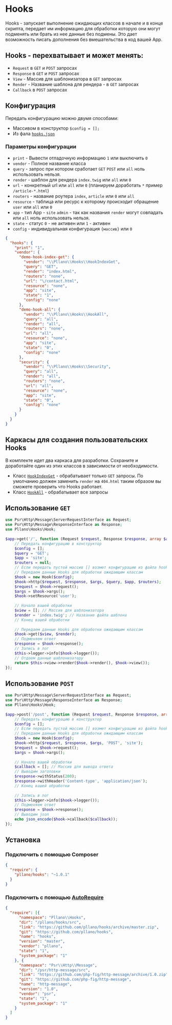 # Hooks
Hooks - запускает выполнение ожидающих классов в начале и в конце скрипта, передает им информацию для обработки которую они могут подменять или брать из нее данные без подмены. Это дает возможность писать дополнения без вмешательства в код вашей App.
## Hooks - перехватывает и может менять:
- `Request` в `GET` и `POST` запросах
- `Response` в `GET` и `POST` запросах
- `View` - Массив для шаблонизатора в `GET` запросах
- `Render` - Название шаблона для рендера - в `GET` запросах
- `Callback` в `POST` запросах
## Конфигурация
Передать конфигурацию можно двумя способами:
- Массивом в конструктор `$config = [];`
- Из фала [`hooks.json`](https://github.com/pllano/hooks/blob/master/src/hooks.json)
### Параметры конфигурации
- `print` - Вывести отладочную информацию `1` или выключить `0`
- `vendor` - Полное название класса
- `query` - запрос при котором сработает `GET` `POST` или `all` ноль использовать нельзя.
- `render` - шаблон для рендера `index.twig` или `all` или `0`
- `url` - конкретный url или `all` или `0` (планируем доработать `*` пример `/article-*.html`) 
- `routers` - название роутера `index`, `article` или `0` или `all`
- `resource` - таблица или ресурс к которому происходит обращение `user` или `all` или `0`
- `app` - тип App - `site` `admin` - так как названия `render` могут совпадать или `all` ноль использовать нельзя.
- `state` - статус `0` - не активен или `1` - активен
- `config` - индивидуальная конфигурация `{массив}` или `0`
```json
{
  "hooks": {
    "print": "1",
    "vendor": {
      "demo-hook-index-get": {
        "vendor": "\\Pllano\\Hooks\\HookIndexGet",
        "query": "GET",
        "render": "index.html",
        "routers": "none",
        "url": "\/contact.html",
        "resource": "none",
        "app": "site",
        "state": "1",
        "config": "none"
      },
      "demo-hook-all": {
        "vendor": "\\Pllano\\Hooks\\HookAll",
        "query": "all",
        "render": "all",
        "routers": "none",
        "url": "all",
        "resource": "none",
        "app": "site",
        "state": "0",
        "config": "none"
      },
      "security": {
        "vendor": "\\Pllano\\Hooks\\Security",
        "query": "all",
        "render": "all",
        "routers": "none",
        "url": "all",
        "resource": "none",
        "app": "site",
        "state": "0",
        "config": "none"
      }
    }
  }
}
```
## Каркасы для создания пользовательских Hooks
В комплекте идет два каркаса для разработки. Сохраните и доработайте один из этих классов в зависимости от необходимости.
- Класс [`HookIndexGet`](https://github.com/pllano/hooks/blob/master/src/HookIndexGet.php) - обрабатывает только `GET` запросы. По умолчанию должен заменить `render` на `404.html` таким образом вы сможете проверить что Hooks работает.
- Класс [`HookAll`](https://github.com/pllano/hooks/blob/master/src/HookAll.php) - обрабатывает все запросы 
## Использование `GET`
```php
use Psr\Http\Message\ServerRequestInterface as Request;
use Psr\Http\Message\ResponseInterface as Response;
use Pllano\Hooks\Hook;
 
$app->get('/', function (Request $request, Response $response, array $args) {
    // Передать конфигурацию в конструктор
    $config = [];
    $query = 'GET';
    $app = 'site';
    $routers = null;
    // Если передать пустой массив [] возмет конфигурацию из файла hooks.json
    // Передаем данные Hooks для обработки ожидающим классам
    $hook = new Hook($config);
    $hook->http($request, $response, $args, $query, $app, $routers);
    $request = $hook->request();
    $args = $hook->args();
    $hook->setResource('user');
 
    // Начало вашей обработки
    $view = []; // Массив для шаблонизатора
    $render = 'index.twig'; // Название файла шаблона
    // Конец вашей обработки
 
    // Передаем данные Hooks для обработки ожидающим классам
    $hook->get($view, $render);
    // Подменяем ответ
    $response = $hook->response();
    // Запись в лог
    $this->logger->info($hook->logger());
    // Отдаем данные шаблонизатору
    return $this->view->render($hook->render(), $hook->view());
});
```
## Использование `POST`
```php
use Psr\Http\Message\ServerRequestInterface as Request;
use Psr\Http\Message\ResponseInterface as Response;
use Pllano\Hooks\Hook;
 
$app->post('/post', function (Request $request, Response $response, array $args) {
    // Передать конфигурацию в конструктор
    $config = [];
    // Если передать пустой массив [] возмет конфигурацию из файла hooks.json
    // Передаем данные Hooks для обработки ожидающим классам
    $hook = new Hook($config);
    $hook->http($request, $response, $args, 'POST', 'site');
    $request = $hook->request();
    $args = $hook->args();
 
    // Начало вашей обработки
    $callback = []; // Массив для вывода ответа
    // Выводим заголовки
    $response->withStatus(200);
    $response->withHeader('Content-type', 'application/json');
    // Конец вашей обработки
 
    // Запись в лог
    $this->logger->info($hook->logger());
    // Подменяем ответ
    $response = $hook->response();
    // Выводим json
    echo json_encode($hook->callback($callback));
});
```
## Установка
### Подключить с помощью Composer
```json
{
  "require": {
    "pllano/hooks": "~1.0.1"
  }
}
```
### Подключить с помощью [AutoRequire](https://github.com/pllano/auto-require)
```json
{
  "require": [{
      "namespace": "Pllano\\Hooks",
      "dir": "/pllano/hooks/src",
      "link": "https://github.com/pllano/hooks/archive/master.zip",
      "git": "https://github.com/pllano/hooks",
      "name": "hooks",
      "version": "master",
      "vendor": "pllano",
      "state": "1",
      "system_package": "1"
    }, {
      "namespace": "Psr\\Http\\Message",
      "dir": "/psr/http-message/src",
      "link": "https://github.com/php-fig/http-message/archive/1.0.zip",
      "git": "https://github.com/php-fig/http-message",
      "name": "http-message",
      "version": "1.0",
      "vendor": "psr",
      "state": "1",
      "system_package": "1"
    }
  ]
}
```
